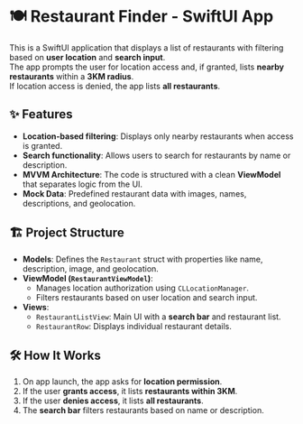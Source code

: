 # 🍽️ Restaurant Finder - SwiftUI App

This is a SwiftUI application that displays a list of restaurants with filtering based on **user location** and **search input**.  
The app prompts the user for location access and, if granted, lists **nearby restaurants** within a **3KM radius**.  
If location access is denied, the app lists **all restaurants**.

## ✨ Features
- **Location-based filtering**: Displays only nearby restaurants when access is granted.
- **Search functionality**: Allows users to search for restaurants by name or description.
- **MVVM Architecture**: The code is structured with a clean **ViewModel** that separates logic from the UI.
- **Mock Data**: Predefined restaurant data with images, names, descriptions, and geolocation.

## 🏗️ Project Structure
- **Models**: Defines the `Restaurant` struct with properties like name, description, image, and geolocation.
- **ViewModel (`RestaurantViewModel`)**:  
  - Manages location authorization using `CLLocationManager`.  
  - Filters restaurants based on user location and search input.
- **Views**:
  - `RestaurantListView`: Main UI with a **search bar** and restaurant list.
  - `RestaurantRow`: Displays individual restaurant details.
  
## 🛠️ How It Works
1. On app launch, the app asks for **location permission**.
2. If the user **grants access**, it lists **restaurants within 3KM**.
3. If the user **denies access**, it lists **all restaurants**.
4. The **search bar** filters restaurants based on name or description.

